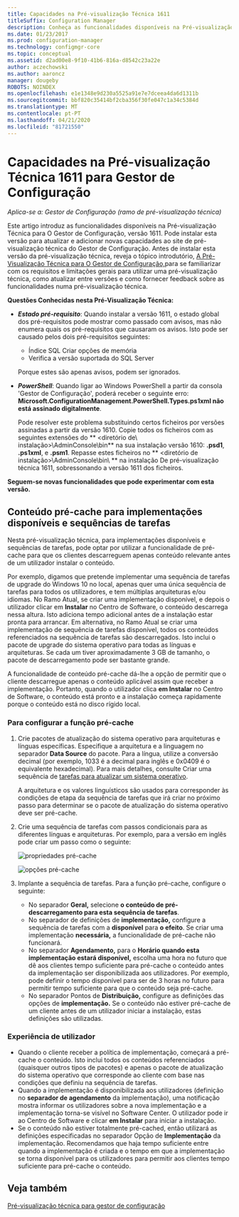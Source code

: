 ```yaml
---
title: Capacidades na Pré-visualização Técnica 1611
titleSuffix: Configuration Manager
description: Conheça as funcionalidades disponíveis na Pré-visualização Técnica para O Gestor de Configuração, versão 1611.
ms.date: 01/23/2017
ms.prod: configuration-manager
ms.technology: configmgr-core
ms.topic: conceptual
ms.assetid: d2ad00e8-9f10-41b6-816a-d8542c23a22e
author: aczechowski
ms.author: aaroncz
manager: dougeby
ROBOTS: NOINDEX
ms.openlocfilehash: e1e1348e9d230a5525a91e7e7dceea4da6d1311b
ms.sourcegitcommit: bbf820c35414bf2cba356f30fe047c1a34c5384d
ms.translationtype: MT
ms.contentlocale: pt-PT
ms.lasthandoff: 04/21/2020
ms.locfileid: "81721550"
---
```

# <a name="capabilities-in-technical-preview-1611-for-configuration-manager"></a>Capacidades na Pré-visualização Técnica 1611 para Gestor de Configuração

*Aplica-se a: Gestor de Configuração (ramo de pré-visualização técnica)*



Este artigo introduz as funcionalidades disponíveis na Pré-visualização Técnica para O Gestor de Configuração, versão 1611. Pode instalar esta versão para atualizar e adicionar novas capacidades ao site de pré-visualização técnica do Gestor de Configuração. Antes de instalar esta versão da pré-visualização técnica, reveja o tópico introdutório, [A Pré-Visualização Técnica para O Gestor de Configuração,](../../core/get-started/technical-preview.md)para se familiarizar com os requisitos e limitações gerais para utilizar uma pré-visualização técnica, como atualizar entre versões e como fornecer feedback sobre as funcionalidades numa pré-visualização técnica.    

**Questões Conhecidas nesta Pré-Visualização Técnica:**   
- ***Estado pré-requisito***: Quando instalar a versão 1611, o estado global dos pré-requisitos pode mostrar como passado com avisos, mas não enumera quais os pré-requisitos que causaram os avisos. Isto pode ser causado pelos dois pré-requisitos seguintes:
  - Índice SQL Criar opções de memória
  - Verifica a versão suportada do SQL Server  

  Porque estes são apenas avisos, podem ser ignorados.

- ***PowerShell***: Quando ligar ao Windows PowerShell a partir da consola 'Gestor de Configuração', poderá receber o seguinte erro: **Microsoft.ConfigurationManagement.PowerShell.Types.ps1xml não está assinado digitalmente**.  

   Pode resolver este problema substituindo certos ficheiros por versões assinadas a partir da versão 1610. Copie todos os ficheiros com as seguintes extensões do ** &lt;diretório de\\ instalação>\AdminConsole\bin** na sua instalação versão 1610: **.psd1**, **.ps1xml**, e **.psm1**. Repasse estes ficheiros no ** &lt;diretório de instalação>\AdminConsole\bin\\ ** na instalação De pré-visualização técnica 1611, sobressonando a versão 1611 dos ficheiros.


**Seguem-se novas funcionalidades que pode experimentar com esta versão.**  

## <a name="pre-cache-content-for-available-deployments-and-task-sequences"></a>Conteúdo pré-cache para implementações disponíveis e sequências de tarefas
Nesta pré-visualização técnica, para implementações disponíveis e sequências de tarefas, pode optar por utilizar a funcionalidade de pré-cache para que os clientes descarreguem apenas conteúdo relevante antes de um utilizador instalar o conteúdo.

Por exemplo, digamos que pretende implementar uma sequência de tarefas de upgrade do Windows 10 no local, apenas quer uma única sequência de tarefas para todos os utilizadores, e tem múltiplas arquiteturas e/ou idiomas. No Ramo Atual, se criar uma implementação disponível, e depois o utilizador clicar em **Instalar** no Centro de Software, o conteúdo descarrega nessa altura. Isto adiciona tempo adicional antes de a instalação estar pronta para arrancar. Em alternativa, no Ramo Atual se criar uma implementação de sequência de tarefas disponível, todos os conteúdos referenciados na sequência de tarefas são descarregados. Isto inclui o pacote de upgrade do sistema operativo para todas as línguas e arquiteturas. Se cada um tiver aproximadamente 3 GB de tamanho, o pacote de descarregamento pode ser bastante grande.

A funcionalidade de conteúdo pré-cache dá-lhe a opção de permitir que o cliente descarregue apenas o conteúdo aplicável assim que receber a implementação. Portanto, quando o utilizador clica **em Instalar** no Centro de Software, o conteúdo está pronto e a instalação começa rapidamente porque o conteúdo está no disco rígido local.

### <a name="to-configure-the-pre-cache-feature"></a>Para configurar a função pré-cache

1. Crie pacotes de atualização do sistema operativo para arquiteturas e línguas específicas. Especifique a arquitetura e a linguagem no separador **Data Source** do pacote. Para a língua, utilize a conversão decimal (por exemplo, 1033 é a decimal para inglês e 0x0409 é o equivalente hexadecimal). Para mais detalhes, consulte Criar uma sequência de [tarefas para atualizar um sistema operativo](../../osd/deploy-use/create-a-task-sequence-to-upgrade-an-operating-system.md).

    A arquitetura e os valores linguísticos são usados para corresponder às condições de etapa da sequência de tarefas que irá criar no próximo passo para determinar se o pacote de atualização do sistema operativo deve ser pré-cache.
2. Crie uma sequência de tarefas com passos condicionais para as diferentes línguas e arquiteturas. Por exemplo, para a versão em inglês pode criar um passo como o seguinte:

    ![propriedades pré-cache](media/precacheproperties2.png)

    ![opções pré-cache](media/precacheoptions2.png)  

3. Implante a sequência de tarefas. Para a função pré-cache, configure o seguinte:
    - No separador **Geral,** selecione **o conteúdo de pré-descarregamento para esta sequência de tarefas**.
    - No separador de definições de **implementação,** configure a sequência de tarefas com a **disponível** para **o efeito**. Se criar uma implementação **necessária,** a funcionalidade de pré-cache não funcionará.
    - No separador **Agendamento,** para o **Horário quando esta implementação estará disponível,** escolha uma hora no futuro que dê aos clientes tempo suficiente para pré-cache o conteúdo antes da implementação ser disponibilizada aos utilizadores. Por exemplo, pode definir o tempo disponível para ser de 3 horas no futuro para permitir tempo suficiente para que o conteúdo seja pré-cache.  
    - No separador Pontos de **Distribuição,** configure as definições das opções de **implementação.** Se o conteúdo não estiver pré-cache de um cliente antes de um utilizador iniciar a instalação, estas definições são utilizadas.


### <a name="user-experience"></a>Experiência de utilizador
- Quando o cliente receber a política de implementação, começará a pré-cache o conteúdo. Isto inclui todos os conteúdos referenciados (quaisquer outros tipos de pacotes) e apenas o pacote de atualização do sistema operativo que corresponde ao cliente com base nas condições que definiu na sequência de tarefas.
- Quando a implementação é disponibilizada aos utilizadores (definição no **separador de agendamento** da implementação), uma notificação mostra informar os utilizadores sobre a nova implementação e a implementação torna-se visível no Software Center. O utilizador pode ir ao Centro de Software e clicar **em Instalar** para iniciar a instalação.
- Se o conteúdo não estiver totalmente pré-cached, então utilizará as definições especificadas no separador Opção de **Implementação** da implementação. Recomendamos que haja tempo suficiente entre quando a implementação é criada e o tempo em que a implementação se torna disponível para os utilizadores para permitir aos clientes tempo suficiente para pré-cache o conteúdo.


## <a name="see-also"></a>Veja também
[Pré-visualização técnica para gestor de configuração](../../core/get-started/technical-preview.md)
